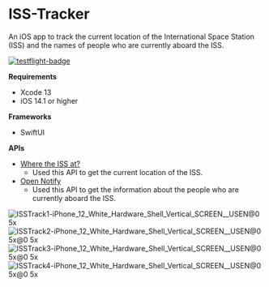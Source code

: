 # ISS-Tracker
An iOS app to track the current location of the International Space Station (ISS) and the names of people who are currently aboard the ISS.

[![testflight-badge](https://user-images.githubusercontent.com/19838220/122193738-5f1a6d00-ceb2-11eb-89bd-774ed102ea33.png)](https://testflight.apple.com/join/5uxNLrqy)

**Requirements**
* Xcode 13
* iOS 14.1 or higher

**Frameworks**
* SwiftUI

**APIs**
- [Where the ISS at?](https://wheretheiss.at/w/developer)
  - Used this API to get the current location of the ISS.
- [Open Notify](http://open-notify.org/Open-Notify-API/)
  - Used this API to get the information about the people who are currently aboard the ISS.
  
![ISSTrack1-iPhone_12_White_Hardware_Shell_Vertical_SCREEN__USEN@0 5x](https://user-images.githubusercontent.com/19838220/122055130-eeb61200-ce05-11eb-9a3e-188c0e8b4ba3.png)
![ISSTrack2-iPhone_12_White_Hardware_Shell_Vertical_SCREEN__USEN@0 5x@0 5x](https://user-images.githubusercontent.com/19838220/122055157-f5dd2000-ce05-11eb-828b-43da1cdbec4d.png)
![ISSTrack3-iPhone_12_White_Hardware_Shell_Vertical_SCREEN__USEN@0 5x@0 5x](https://user-images.githubusercontent.com/19838220/122055193-fe355b00-ce05-11eb-8155-bc397c96bfa1.png)
![ISSTrack4-iPhone_12_White_Hardware_Shell_Vertical_SCREEN__USEN@0 5x@0 5x](https://user-images.githubusercontent.com/19838220/122055217-05f4ff80-ce06-11eb-8209-54c9d3e9d74f.png)
